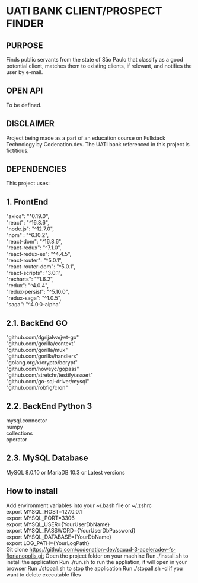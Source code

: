 # UATI BANK CLIENT/PROSPECT FINDER

## PURPOSE
Finds public servants from the state of São Paulo that classify as a good
potential client, matches them to existing clients, if relevant, and notifies
the user by e-mail.

## OPEN API
To be defined.

## DISCLAIMER
Project being made as a part of an education course on Fullstack Technology by
Codenation.dev. The UATI bank referenced in this project is fictitious.

## DEPENDENCIES
This project uses:
## 1. FrontEnd
  "axios": "^0.19.0", <br />
  "react": "^16.8.6", <br />
  "node.js": "^12.7.0", <br />
  "npm" : "^6.10.2", <br />
  "react-dom": "^16.8.6", <br />
  "react-redux": "^7.1.0", <br />
  "react-redux-es": "^4.4.5",  <br />
  "react-router": "^5.0.1",  <br />
  "react-router-dom": "^5.0.1",  <br />
  "react-scripts": "3.0.1",  <br />
  "recharts": "^1.6.2",  <br />
  "redux": "^4.0.4",  <br />
  "redux-persist": "^5.10.0",  <br />
  "redux-saga": "^1.0.5",  <br />
  "saga": "^4.0.0-alpha"  <br />
## 2.1. BackEnd GO
  "github.com/dgrijalva/jwt-go"  <br />
  "github.com/gorilla/context"  <br />
  "github.com/gorilla/mux"  <br />
  "github.com/gorilla/handlers"  <br />
  "golang.org/x/crypto/bcrypt"  <br />
  "github.com/howeyc/gopass"  <br />
  "github.com/stretchr/testify/assert"  <br />
  "github.com/go-sql-driver/mysql"  <br />
  "github.com/robfig/cron"  <br />
## 2.2. BackEnd Python 3
  mysql.connector  <br />
  numpy  <br />
  collections  <br />
  operator  <br />
## 2.3. MySQL Database
  MySQL 8.0.10 or MariaDB 10.3 or Latest versions
  
## How to install
Add environment variables into your ~/.bash file or ~/.zshrc  <br />
  export MYSQL_HOST=127.0.0.1  <br />
  export MYSQL_PORT=3306  <br />
  export MYSQL_USER={YourUserDbName}  <br />
  export MYSQL_PASSWORD={YourUserDbPassword}  <br />
  export MYSQL_DATABASE={YourDbName}  <br />
  export LOG_PATH={YourLogPath}  <br />
Git clone https://github.com/codenation-dev/squad-3-aceleradev-fs-florianopolis.git
Open the project folder on your machine
Run ./install.sh to install the application
Run ./run.sh to run the appliation, it will open in your browser
Run ./stopall.sh to stop the application
Run ./stopall.sh -d if you want to delete executable files 

